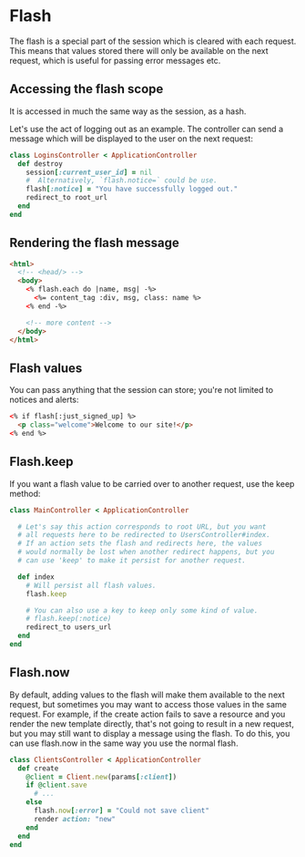 # Flash

The flash is a special part of the session which is cleared with each request. This means that values stored there will only be available on the next request, which is useful for passing error messages etc.

## Accessing the flash scope

It is accessed in much the same way as the session, as a hash.

Let's use the act of logging out as an example. The controller can send a message which will be displayed to the user on the next request:

```ruby
class LoginsController < ApplicationController
  def destroy
    session[:current_user_id] = nil
    #  Alternatively, `flash.notice=` could be use.
    flash[:notice] = "You have successfully logged out."
    redirect_to root_url
  end
end
```

## Rendering the flash message

```html
<html>
  <!-- <head/> -->
  <body>
    <% flash.each do |name, msg| -%>
      <%= content_tag :div, msg, class: name %>
    <% end -%>

    <!-- more content -->
  </body>
</html>
```

## Flash values

You can pass anything that the session can store; you're not limited to notices and alerts:

```html
<% if flash[:just_signed_up] %>
  <p class="welcome">Welcome to our site!</p>
<% end %>
```

## Flash.keep

If you want a flash value to be carried over to another request, use the keep method:

```ruby
class MainController < ApplicationController

  # Let's say this action corresponds to root URL, but you want
  # all requests here to be redirected to UsersController#index.
  # If an action sets the flash and redirects here, the values
  # would normally be lost when another redirect happens, but you
  # can use 'keep' to make it persist for another request.

  def index
    # Will persist all flash values.
    flash.keep

    # You can also use a key to keep only some kind of value.
    # flash.keep(:notice)
    redirect_to users_url
  end
end
```

## Flash.now

By default, adding values to the flash will make them available to the next request, but sometimes you may want to access those values in the same request. For example, if the create action fails to save a resource and you render the new template directly, that's not going to result in a new request, but you may still want to display a message using the flash. To do this, you can use flash.now in the same way you use the normal flash.

```ruby
class ClientsController < ApplicationController
  def create
    @client = Client.new(params[:client])
    if @client.save
      # ...
    else
      flash.now[:error] = "Could not save client"
      render action: "new"
    end
  end
end
```

